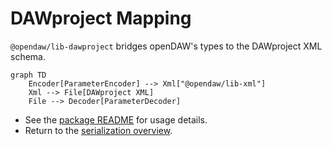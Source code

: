 # DAWproject Mapping

`@opendaw/lib-dawproject` bridges openDAW's types to the DAWproject XML schema.

```mermaid
graph TD
    Encoder[ParameterEncoder] --> Xml["@opendaw/lib-xml"]
    Xml --> File[DAWproject XML]
    File --> Decoder[ParameterDecoder]
```

- See the [package README](../../../lib/dawproject/README.md) for usage details.
- Return to the [serialization overview](./overview.md).

